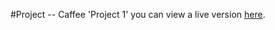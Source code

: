#Project -- Caffee
'Project 1'
you can view a live version [here](https://mbarkamal.github.io/MbarkAmal/).
